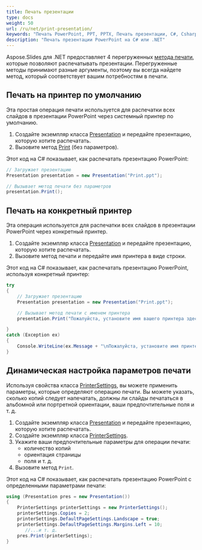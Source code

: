 ```yaml
---
title: Печать презентации
type: docs
weight: 50
url: /ru/net/print-presentation/
keywords: "Печать PowerPoint, PPT, PPTX, Печать презентации, C#, Csharp, .NET, Принтер, Параметры печати"
description: "Печать презентации PowerPoint на C# или .NET"
---
```

Aspose.Slides для .NET предоставляет 4 перегруженных [метода печати](https://reference.aspose.com/slides/net/aspose.slides/ipresentation/print), которые позволяют распечатывать презентации. Перегруженные методы принимают разные аргументы, поэтому вы всегда найдете метод, который соответствует вашим потребностям в печати.

## **Печать на принтер по умолчанию**

Эта простая операция печати используется для распечатки всех слайдов в презентации PowerPoint через системный принтер по умолчанию.

1. Создайте экземпляр класса [Presentation](https://reference.aspose.com/slides/net/aspose.slides/presentation) и передайте презентацию, которую хотите распечатать.
2. Вызовите метод [Print](https://reference.aspose.com/slides/net/aspose.slides/ipresentation/print/#ipresentationprint-method-1-of-4) (без параметров). 

Этот код на C# показывает, как распечатать презентацию PowerPoint:

```c#
// Загружает презентацию
Presentation presentation = new Presentation("Print.ppt");

// Вызывает метод печати без параметров
presentation.Print();
```

## **Печать на конкретный принтер**

Эта операция используется для распечатки всех слайдов в презентации PowerPoint через конкретный принтер.

1. Создайте экземпляр класса [Presentation](https://reference.aspose.com/slides/net/aspose.slides/presentation) и передайте презентацию, которую хотите распечатать.
2. Вызовите метод печати и передайте имя принтера в виде строки.

Этот код на C# показывает, как распечатать презентацию PowerPoint, используя конкретный принтер:

```c#
try
{
    // Загружает презентацию
    Presentation presentation = new Presentation("Print.ppt");

    // Вызывает метод печати с именем принтера 
    presentation.Print("Пожалуйста, установите имя вашего принтера здесь");

}
catch (Exception ex)
{
    Console.WriteLine(ex.Message + "\nПожалуйста, установите имя принтера как строковый параметр для метода печати Presentation");
}
```

## **Динамическая настройка параметров печати**

Используя свойства класса [PrinterSettings](https://docs.microsoft.com/en-us/dotnet/api/system.drawing.printing.printersettings?view=dotnet-plat-ext-6.0), вы можете применить параметры, которые определяют операцию печати. Вы можете указать, сколько копий следует напечатать, должны ли слайды печататься в альбомной или портретной ориентации, ваши предпочтительные поля и т. д.

1. Создайте экземпляр класса [Presentation](https://reference.aspose.com/slides/net/aspose.slides/presentation) и передайте презентацию, которую хотите распечатать.
2. Создайте экземпляр класса [PrinterSettings](https://docs.microsoft.com/en-us/dotnet/api/system.drawing.printing.printersettings?view=dotnet-plat-ext-6.0).
3. Укажите ваши предпочтительные параметры для операции печати:
   * количество копий
   * ориентация страницы
   * поля и т. д.
4. Вызовите метод `Print`.

Этот код на C# показывает, как распечатать презентацию PowerPoint с определенными параметрами печати:

```c#
using (Presentation pres = new Presentation())
{
	PrinterSettings printerSettings = new PrinterSettings();
	printerSettings.Copies = 2;
	printerSettings.DefaultPageSettings.Landscape = true;
	printerSettings.DefaultPageSettings.Margins.Left = 10;
	   //...и т. д.
	pres.Print(printerSettings);
}
```